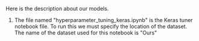 Here is the description about our models.
1. The file named "hyperparameter_tuning_keras.ipynb" is the Keras tuner notebook file. To run this we must specify the location of the dataset. The name of the dataset used for this notebook is "Ours"
